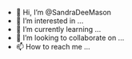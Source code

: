 - 👋 Hi, I’m @SandraDeeMason
- 👀 I’m interested in ...
- 🌱 I’m currently learning ...
- 💞️ I’m looking to collaborate on ...
- 📫 How to reach me ...

<!---
SandraDeeMason/SandraDeeMason is a ✨ special ✨ repository because its `README.md` (this file) appears on your GitHub profile.
You can click the Preview link to take a look at your changes.
--->
